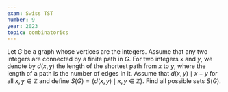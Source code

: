 ```yaml
---
exam: Swiss TST
number: 9
year: 2023
topic: combinatorics
---
```


Let $G$ be a graph whose vertices are the integers. Assume that any two integers are connected by a finite path in $G$. For two integers $x$ and $y$, we denote by $d(x,y)$ the length of the shortest path from $x$ to $y$, where the length of a path is the number of edges in it. Assume that $d(x,y)\mid x-y$ for all $x,y\in\mathbb{Z}$ and define $S(G) = \{d(x,y)\mid x,y\in\mathbb{Z}\}$. Find all possible sets $S(G)$.